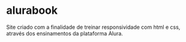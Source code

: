 # alurabook
Site criado com a finalidade de treinar responsividade com html e css, através dos ensinamentos da plataforma Alura.
